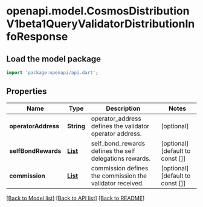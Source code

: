 # openapi.model.CosmosDistributionV1beta1QueryValidatorDistributionInfoResponse

## Load the model package
```dart
import 'package:openapi/api.dart';
```

## Properties
Name | Type | Description | Notes
------------ | ------------- | ------------- | -------------
**operatorAddress** | **String** | operator_address defines the validator operator address. | [optional] 
**selfBondRewards** | [**List<GasPrice200ResponsePrice>**](GasPrice200ResponsePrice.md) | self_bond_rewards defines the self delegations rewards. | [optional] [default to const []]
**commission** | [**List<GasPrice200ResponsePrice>**](GasPrice200ResponsePrice.md) | commission defines the commission the validator received. | [optional] [default to const []]

[[Back to Model list]](../README.md#documentation-for-models) [[Back to API list]](../README.md#documentation-for-api-endpoints) [[Back to README]](../README.md)


